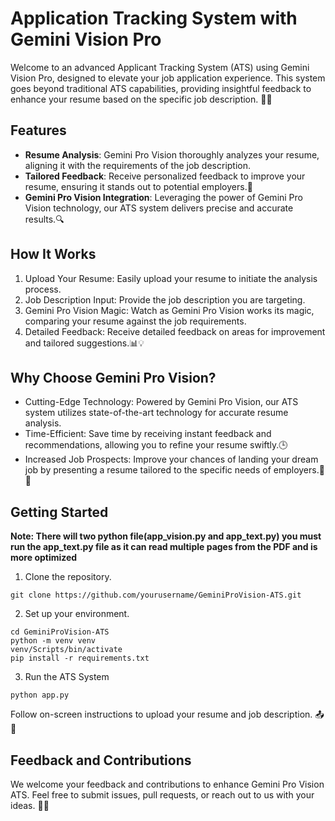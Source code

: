 # Application Tracking System with Gemini Vision Pro
Welcome to an advanced Applicant Tracking System (ATS) using Gemini Vision Pro, designed to elevate your job application experience. This system goes beyond traditional ATS capabilities, providing insightful feedback to enhance your resume based on the specific job description. 🚀💼

## Features
- **Resume Analysis**: Gemini Pro Vision thoroughly analyzes your resume, aligning it with the requirements of the job description.
- **Tailored Feedback**: Receive personalized feedback to improve your resume, ensuring it stands out to potential employers.📝
- **Gemini Pro Vision Integration**: Leveraging the power of Gemini Pro Vision technology, our ATS system delivers precise and accurate results.🔍

## How It Works
1. Upload Your Resume: Easily upload your resume to initiate the analysis process.
2. Job Description Input: Provide the job description you are targeting.
3. Gemini Pro Vision Magic: Watch as Gemini Pro Vision works its magic, comparing your resume against the job requirements.
4. Detailed Feedback: Receive detailed feedback on areas for improvement and tailored suggestions.📊💡

## Why Choose Gemini Pro Vision?
- Cutting-Edge Technology: Powered by Gemini Pro Vision, our ATS system utilizes state-of-the-art technology for accurate resume analysis.
- Time-Efficient: Save time by receiving instant feedback and recommendations, allowing you to refine your resume swiftly.🕒
- Increased Job Prospects: Improve your chances of landing your dream job by presenting a resume tailored to the specific needs of employers.🌟🎯

## Getting Started

**Note: There will two python file(app_vision.py and app_text.py) you must run the app_text.py file as it can read multiple pages from the PDF and is more optimized**

1. Clone the repository.

```
git clone https://github.com/yourusername/GeminiProVision-ATS.git

```

2. Set up your environment.
```
cd GeminiProVision-ATS
python -m venv venv
venv/Scripts/bin/activate
pip install -r requirements.txt

```
3. Run the ATS System
```
python app.py

```
Follow on-screen instructions to upload your resume and job description. 📤📄

## Feedback and Contributions
We welcome your feedback and contributions to enhance Gemini Pro Vision ATS. Feel free to submit issues, pull requests, or reach out to us with your ideas. 🤝🚀
